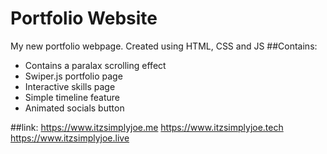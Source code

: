 # Portfolio Website

My new portfolio webpage.
Created using HTML, CSS and JS
##Contains:
- Contains a paralax scrolling effect
- Swiper.js portfolio page 
- Interactive skills page
- Simple timeline feature
- Animated socials button

##link:
https://www.itzsimplyjoe.me
https://www.itzsimplyjoe.tech
https://www.itzsimplyjoe.live
